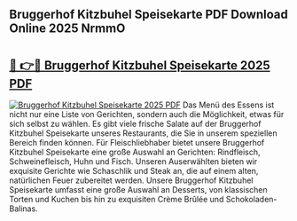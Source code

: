 ## Bruggerhof Kitzbuhel Speisekarte PDF Download Online 2025 NrmmO

# <h2><a href="http://gc8gdj.nevu.top/?p=Bruggerhof+Kitzbuhel+Speisekarte">🔗 👉🔴 Bruggerhof Kitzbuhel Speisekarte 2025 PDF</a></h2>

[![Bruggerhof Kitzbuhel Speisekarte 2025 PDF](https://i.imgur.com/dBaPXMq.png)](http://gc8gdj.nevu.top/?p=Bruggerhof+Kitzbuhel+Speisekarte)
Das Menü des Essens ist nicht nur eine Liste von Gerichten, sondern auch die Möglichkeit, etwas für sich selbst zu wählen. Es gibt viele frische Salate auf der Bruggerhof Kitzbuhel Speisekarte unseres Restaurants, die Sie in unserem speziellen Bereich finden können. Für Fleischliebhaber bietet unsere Bruggerhof Kitzbuhel Speisekarte eine große Auswahl an Gerichten: Rindfleisch, Schweinefleisch, Huhn und Fisch. Unseren Auserwählten bieten wir exquisite Gerichte wie Schaschlik und Steak an, die auf einem alten, natürlichen Feuer zubereitet werden. Unsere Bruggerhof Kitzbuhel Speisekarte umfasst eine große Auswahl an Desserts, von klassischen Torten und Kuchen bis hin zu exquisiten Crème Brûlée und Schokoladen-Balinas.
